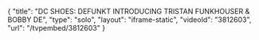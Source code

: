 {
    "title": "DC SHOES: DEFUNKT INTRODUCING TRISTAN FUNKHOUSER & BOBBY DE",
    "type": "solo",
    "layout": "iframe-static",
    "videoId": "3812603",
    "url": "\/tvpembed\/3812603"
}